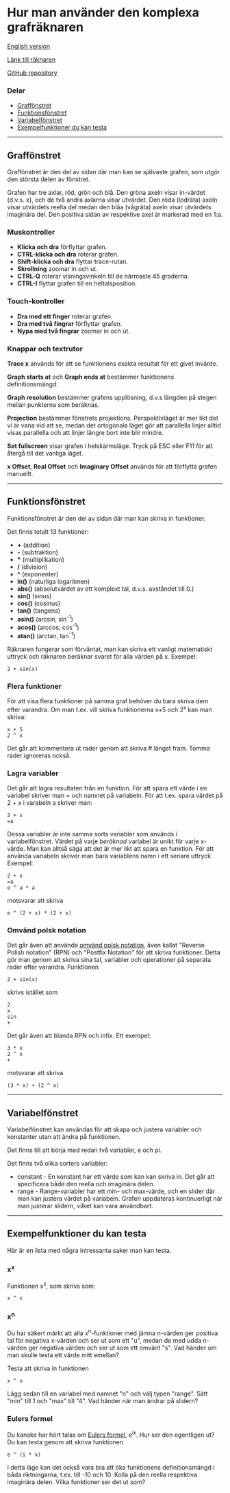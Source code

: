 # Hur man använder den komplexa grafräknaren
[English version](https://github.com/OscarLitorell/complex-graphing/blob/master/user-manual/english.md)

[Länk till räknaren](https://oscarlitorell.github.io/complex-graphing/)

[GitHub repository](https://github.com/OscarLitorell/complex-graphing)

### Delar

*   [Graffönstret](#graffönstret)
*   [Funktionsfönstret](#funktionsfönstret)
*   [Variabelfönstret](#variabelfönstret)
*   [Exempelfunktioner du kan testa](#exempelfunktioner-du-kan-testa)

<hr>

## Graffönstret

Graffönstret är den del av sidan där man kan se självaste grafen, som utgör den största delen av fönstret.

Grafen har tre axlar, röd, grön och blå. Den gröna axeln visar in-värdet (d.v.s. x), och de två andra axlarna visar utvärdet. Den röda (lodräta) axeln visar utvärdets reella del medan den blåa (vågräta) axeln visar utvärdets imaginära del. Den positiva sidan av respektive axel är markerad med en 1:a.

### Muskontroller

*   **Klicka och dra** förflyttar grafen.
*   **CTRL-klicka och dra** roterar grafen.
*   **Shift-klicka och dra** flyttar trace-rutan.
*   **Skrollning** zoomar in och ut.
*   **CTRL-Q** roterar visningsvinkeln till de närmaste 45 graderna.
*   **CTRL-I** flyttar grafen till en heltalsposition.

### Touch-kontroller

*   **Dra med ett finger** roterar grafen.
*   **Dra med två fingrar** förflyttar grafen.
*   **Nypa med två fingrar** zoomar in och ut.

### Knappar och textrutor

**Trace x** används för att se funktionens exakta resultat för ett givet invärde.

**Graph starts at** och **Graph ends at** bestämmer funktionens definitionsmängd.

**Graph resolution** bestämmer grafens upplösning, d.v.s längden på stegen mellan punkterna som beräknas.

**Projection** bestämmer fönstrets projektions. Perspektivläget är mer likt det vi är vana vid att se, medan det ortogonala läget gör att parallella linjer alltid visas parallella och att linjer längre bort inte blir mindre.

**Set fullscreen** visar grafen i helskärmsläge. Tryck på ESC eller F11 för att återgå till det vanliga läget.

**x Offset**, **Real Offset** och **Imaginary Offset** används för att förflytta grafen manuellt.

<hr>

## Funktionsfönstret

Funktionsfönstret är den del av sidan där man kan skriva in funktioner.

Det finns totalt 13 funktioner:

*   **+** (addition)
*   **-** (subtraktion)
*   **\*** (multiplikation)
*   **/** (division)
*   **^** (exponenter)
*   **ln()** (naturliga logaritmen)
*   **abs()** (absolutvärdet av ett komplext tal, d.v.s. avståndet till 0.)
*   **sin()** (sinus)
*   **cos()** (cosinus)
*   **tan()** (tangens)
*   **asin()** (arcsin, sin<sup>-1</sup>)
*   **acos()** (arccos, cos<sup>-1</sup>)
*   **atan()** (arctan, tan<sup>-1</sup>)

Räknaren fungerar som förväntat, man kan skriva ett vanligt matematiskt uttryck och räknaren beräknar svaret för alla värden på x. Exempel:

```
2 + sin(x)
```

### Flera funktioner

För att visa flera funktioner på samma graf behöver du bara skriva dem efter varandra. Om man t.ex. vill skriva funktionerna x+5 och 2<sup>x</sup> kan man skriva:

```
x + 5 
2 ^ x
```

Det går att kommentera ut rader genom att skriva # längst fram. Tomma rader ignoreras också.

### Lagra variabler

Det går att lagra resultaten från en funktion. För att spara ett värde i en variabel skriver man = och namnet på variabeln. För att t.ex. spara värdet på 2 + x i varabeln a skriver man:

```
2 + x  
=a
```

Dessa variabler är inte samma sorts variabler som används i variabelfönstret. Värdet på varje _beräknad_ variabel är unikt för varje x-värde. Man kan alltså säga att det är mer likt att spara en funktion. För att använda variabeln skriver man bara variablens namn i ett senare uttryck. Exempel:

```
2 + x
=a
e ^ a * a
```

motsvarar att skriva

```
e ^ (2 + x) * (2 + x)
```

### Omvänd polsk notation
Det går även att använda [omvänd polsk notation](https://sv.wikipedia.org/wiki/Omv%C3%A4nd_polsk_notation), även kallat "Reverse Polish notation" (RPN) och "Postfix Notation" för att skriva funktioner. Detta gör man genom att skriva sina tal, variabler och operationer på separata rader efter varandra. Funktionen

```
2 + sin(x)
```

skrivs istället som

```
2
x
sin
+
```

Det går även att blanda RPN och infix. Ett exempel:

```
3 * x
2 ^ x
+
```

motsvarar att skriva

```
(3 * x) + (2 ^ x)
```

<hr>

## Variabelfönstret

Variabelfönstret kan användas för att skapa och justera variabler och konstanter utan att ändra på funktionen.

Det finns till att börja med redan två variabler, e och pi.

Det finns två olika sorters variabler:

*   constant - En konstant har ett värde som kan kan skriva in. Det går att specificera både den reella och imaginära delen.
*   range - Range-variabler har ett min- och max-värde, och en slider där man kan justera värdet på variabeln. Grafen uppdateras kontinuerligt när man justerar slidern, vilket kan vara användbart.

<hr>

## Exempelfunktioner du kan testa

Här är en lista med några intressanta saker man kan testa.

### x<sup>x</sup>

Funktionen x<sup>x</sup>, som skrivs som:

```
x ^ x
```

### x<sup>n</sup>

Du har säkert märkt att alla x<sup>n</sup>-funktioner med jämna n-värden ger positiva tal för negativa x-värden och ser ut som ett "u", medan de med udda n-värden ger negativa värden och ser ut som ett omvänt "s". Vad händer om man skulle testa ett värde mitt emellan?

Testa att skriva in funktionen

```
x ^ n
```

Lägg sedan till en variabel med namnet "n" och välj typen "range". Sätt "min" till 1 och "max" till "4". Vad händer när man ändrar på slidern?

### Eulers formel

Du kanske har hört talas om [Eulers formel](https://sv.wikipedia.org/wiki/Eulers_formel), e<sup>ix</sup>. Hur ser den egentligen ut? Du kan testa genom att skriva funktionen

```
e ^ (i * x)
```

I detta läge kan det också vara bra att öka funktionens definitionsmängd i båda riktningarna, t.ex. till -10 och 10\. Kolla på den reella respektiva imaginära delen. Vilka funktioner ser det ut som?